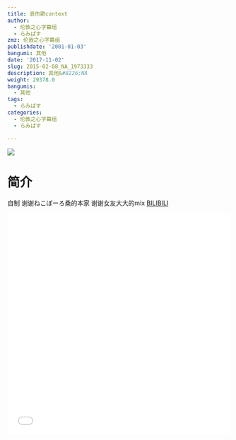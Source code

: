 ```yaml
---
title: 哀伤歌context
author:
  - 伦敦之心字幕组
  - らみぱす
zmz: 伦敦之心字幕组
publishdate: '2001-01-03'
bangumi: 其他
date: '2017-11-02'
slug: 2015-02-08_NA_1973333
description: 其他&#8226;NA
weight: 29378.0
bangumis:
  - 其他
tags:
  - らみぱす
categories:
  - 伦敦之心字幕组
  - らみぱす

---
```

![](https://i.imgur.com/6cz55iK.png)
# 简介  
自制 谢谢ねこぼーろ桑的本家  谢谢女友大大的mix
  [BILIBILI](https://www.bilibili.com/video/av1973333/)

  <iframe src="//www.bilibili.com/html/html5player.html?cid=3049953&aid=1973333" width="100%" height="500" frameborder="0" allowfullscreen="allowfullscreen"></iframe>
